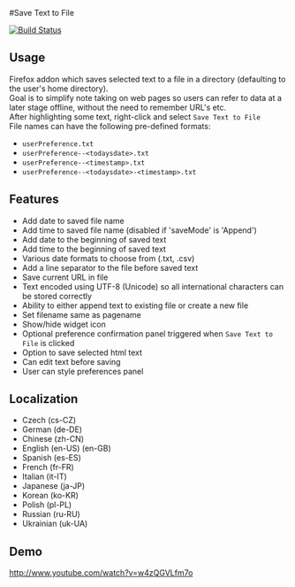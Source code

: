 #Save Text to File

[![Build Status](https://travis-ci.org/bobbyrne01/save-text-to-file-firefox.svg?branch=master)](https://travis-ci.org/bobbyrne01/save-text-to-file-firefox)

## Usage

Firefox addon which saves selected text to a file in a directory (defaulting to the user's home directory).<br/>
Goal is to simplify note taking on web pages so users can refer to data at a later stage offline, without the need to remember URL's etc.<br/>
After highlighting some text, right-click and select `Save Text to File`<br/>
File names can have the following pre-defined formats:
- `userPreference.txt`
- `userPreference--<todaysdate>.txt`
- `userPreference--<timestamp>.txt`
- `userPreference--<todaysdate>-<timestamp>.txt`

## Features

- Add date to saved file name
- Add time to saved file name (disabled if 'saveMode' is 'Append')
- Add date to the beginning of saved text
- Add time to the beginning of saved text
- Various date formats to choose from (.txt, .csv)
- Add a line separator to the file before saved text
- Save current URL in file
- Text encoded using UTF-8 (Unicode) so all international characters can be stored correctly
- Ability to either append text to existing file or create a new file
- Set filename same as pagename
- Show/hide widget icon
- Optional preference confirmation panel triggered when `Save Text to File` is clicked
- Option to save selected html text
- Can edit text before saving
- User can style preferences panel

## Localization

- Czech (cs-CZ)
- German (de-DE)
- Chinese (zh-CN)
- English (en-US) (en-GB)
- Spanish (es-ES)
- French (fr-FR)
- Italian (it-IT)
- Japanese (ja-JP)
- Korean (ko-KR)
- Polish (pl-PL)
- Russian (ru-RU)
- Ukrainian (uk-UA)

## Demo

http://www.youtube.com/watch?v=w4zQGVLfm7o
